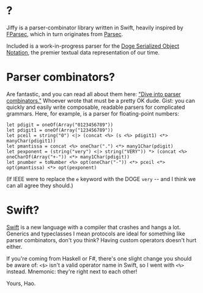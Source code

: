 # ?

Jiffy is a parser-combinator library written in Swift, heavily inspired by [FParsec](http://www.quanttec.com/fparsec/), which in turn originates from [Parsec](http://legacy.cs.uu.nl/daan/parsec.html). 

Included is a work-in-progress parser for the [Doge Serialized Object Notation](http://dogeon.org/), the premier textual data representation of our time.

# Parser combinators?

Are fantastic, and you can read all about them here: ["Dive into parser combinators."](http://blog.fogcreek.com/fparsec/)    Whoever wrote that must be a pretty OK dude. Gist: you can quickly and easily write composable, readable parsers for complicated grammars. Here, for example, is a parser for floating-point numbers:

    let pdigit = oneOf(Array("0123456789"))
    let pdigit1 = oneOf(Array("123456789"))
    let pceil = string("0") <|> (concat <%> (s <%> pdigit1) <*> manyChar(pdigit1))
    let pmantissa = concat <%> oneChar(".") <*> many1Char(pdigit)
    let pexponent = (string("very") <|> string("VERY")) *> (concat <%> oneCharOf(Array("+-")) <*> many1Char(pdigit))
    let pnumber = toNumber <%> opt(oneChar("-")) <*> pceil <*> opt(pmantissa) <*> opt(pexponent)
    
(If IEEE were to replace the `e` keyword with the DOGE `very` -- and I think we can all agree they should.)

# Swift?

[Swift](http://haskell.org/) is a new language with a compiler that crashes and hangs a lot.
Generics and typeclasses I mean protocols are ideal for something like parser combinators, don't you think? Having custom operators doesn't hurt either.

If you're coming from Haskell or F#, there's one slight change you should be aware of: `<$>` isn't a valid operator name in Swift, so I went with `<%>` instead. Mnemonic: they're right next to each other!

Yours,
Hao.
